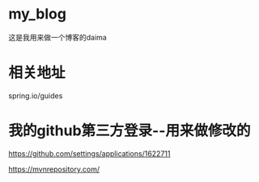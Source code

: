 # my_blog
这是我用来做一个博客的daima

# 相关地址

spring.io/guides

# 我的github第三方登录--用来做修改的

https://github.com/settings/applications/1622711

https://mvnrepository.com/

